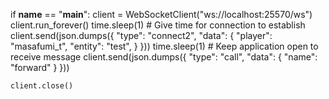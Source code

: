 if __name__ == "__main__":
    client = WebSocketClient("ws://localhost:25570/ws")
    client.run_forever()
    time.sleep(1)  # Give time for connection to establish
    client.send(json.dumps({
        "type": "connect2",
        "data": {
            "player": "masafumi_t",
            "entity": "test",
        }
    }))
    time.sleep(1)  # Keep application open to receive message
    client.send(json.dumps({
        "type": "call",
        "data": {
            "name": "forward"
        }
    }))


    client.close()